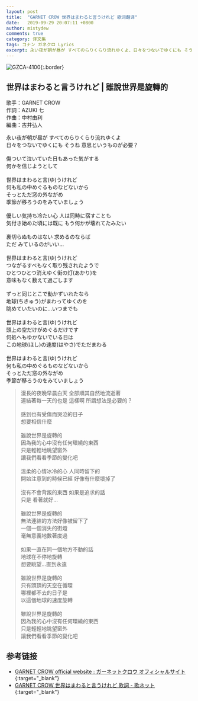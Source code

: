 ```yaml
---
layout: post
title:  "GARNET CROW 世界はまわると言うけれど 歌词翻译"
date:   2019-09-29 20:07:11 +0800
author: mistydew
comments: true
category: 译文集
tags: コナン ガネクロ Lyrics
excerpt: 永い夜が朝が昼が すべてのらりくらり流れゆくよ、日々をつないでゆくにも そうね 意思というものが必要？
---
```

![GZCA-4100](https://crowsub.github.io/assets/images/discography/single/GZCA-4100.jpg){:.border}

## 世界はまわると言うけれど | 雖說世界是旋轉的

歌手：GARNET CROW<br>
作詞：AZUKI 七<br>
作曲：中村由利<br>
編曲：古井弘人

<div class="lyric-original">
<p>
永い夜が朝が昼が すべてのらりくらり流れゆくよ<br>
日々をつないでゆくにも そうね 意思というものが必要？<br>
<br>
傷ついて泣いていた日もあった気がする<br>
何かを信じようとして<br>
<br>
世界はまわると言(ゆ)うけれど<br>
何も私の中めぐるものなどないから<br>
そっとただ窓の外ながめ<br>
季節が移ろうのをみていましょう<br>
<br>
優しい気持ち冷たい心 人は同時に宿すことも<br>
気付き始めた頃には既に もう何かが壊れてたみたい<br>
<br>
裏切らぬものはない 求めるのならば<br>
ただ みているのがいい…<br>
<br>
世界はまわると言(ゆ)うけれど<br>
つながるすべもなく取り残されたようで<br>
ひとつひとつ消えゆく街の灯(あかり)を<br>
意味もなく数えて過ごします<br>
<br>
ずっと同じとこで動かずいれたなら<br>
地球(ちきゅう)がまわってゆくのを<br>
眺めていたいのに…いつまでも<br>
<br>
世界はまわると言(ゆ)うけれど<br>
頭上の空だけがめぐるだけです<br>
何処へもゆかないでいる日は<br>
この地球(ほし)の速度(はやさ)でただまわる<br>
<br>
世界はまわると言(ゆ)うけれど<br>
何も私の中めぐるものなどないから<br>
そっとただ窓の外ながめ<br>
季節が移ろうのをみていましょう
</p>
</div>

<div class="lyric-translation">
<blockquote>
漫長的夜晚早晨白天 全部順其自然地流逝著<br>
連結著每一天的也是 這樣啊 所謂想法是必要的？<br>
<br>
感到也有受傷而哭泣的日子<br>
想要相信什麼<br>
<br>
雖說世界是旋轉的<br>
因為我的心中沒有任何環繞的東西<br>
只是輕輕地眺望窗外<br>
讓我們看看季節的變化吧<br>
<br>
溫柔的心情冰冷的心 人同時留下的<br>
開始注意到的時候已經 好像有什麼壞掉了<br>
<br>
沒有不會背叛的東西 如果是追求的話<br>
只是 看著就好...<br>
<br>
雖說世界是旋轉的<br>
無法連結的方法好像被留下了<br>
一個一個消失的街燈<br>
毫無意義地數著度過<br>
<br>
如果一直在同一個地方不動的話<br>
地球在不停地旋轉<br>
想要眺望...直到永遠<br>
<br>
雖說世界是旋轉的<br>
只有頭頂的天空在循環<br>
哪裡都不去的日子是<br>
以這個地球的速度旋轉<br>
<br>
雖說世界是旋轉的<br>
因為我的心中沒有任何環繞的東西<br>
只是輕輕地眺望窗外<br>
讓我們看看季節的變化吧
</blockquote>
</div>

## 参考链接

* [GARNET CROW official website : ガーネットクロウ オフィシャルサイト](http://www.garnetcrow.com){:target="_blank"}
* [GARNET CROW 世界はまわると言うけれど 歌詞 - 歌ネット](https://www.uta-net.com/song/58595){:target="_blank"}
